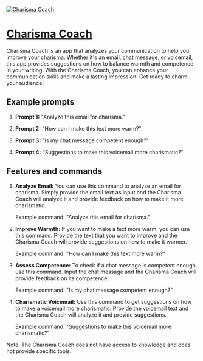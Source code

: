[![Charisma Coach](https://files.oaiusercontent.com/file-gAHQUoewMDMk3T4308hYHAJ4?se=2123-10-18T15%3A55%3A53Z&sp=r&sv=2021-08-06&sr=b&rscc=max-age%3D31536000%2C%20immutable&rscd=attachment%3B%20filename%3D71c3e364-f34f-4507-aa6c-1dc71c58244f.png&sig=/9c6h9f%2Bww/l2CbYIbfYxxc0ArWNw%2B1%2B2m39/PSnJKU%3D)](https://chat.openai.com/g/g-YR4wRIHDi-charisma-coach)

# [Charisma Coach](https://chat.openai.com/g/g-YR4wRIHDi-charisma-coach)

Charisma Coach is an app that analyzes your communication to help you improve your charisma. Whether it's an email, chat message, or voicemail, this app provides suggestions on how to balance warmth and competence in your writing. With the Charisma Coach, you can enhance your communication skills and make a lasting impression. Get ready to charm your audience!

## Example prompts

1. **Prompt 1:** "Analyze this email for charisma."

2. **Prompt 2:** "How can I make this text more warm?"

3. **Prompt 3:** "Is my chat message competent enough?"

4. **Prompt 4:** "Suggestions to make this voicemail more charismatic?"

## Features and commands

1. **Analyze Email:** You can use this command to analyze an email for charisma. Simply provide the email text as input and the Charisma Coach will analyze it and provide feedback on how to make it more charismatic.

    Example command: "Analyze this email for charisma."

2. **Improve Warmth:** If you want to make a text more warm, you can use this command. Provide the text that you want to improve and the Charisma Coach will provide suggestions on how to make it warmer.

    Example command: "How can I make this text more warm?"

3. **Assess Competence:** To check if a chat message is competent enough, use this command. Input the chat message and the Charisma Coach will provide feedback on its competence.

    Example command: "Is my chat message competent enough?"

4. **Charismatic Voicemail:** Use this command to get suggestions on how to make a voicemail more charismatic. Provide the voicemail text and the Charisma Coach will analyze it and provide suggestions.

    Example command: "Suggestions to make this voicemail more charismatic?"

Note: The Charisma Coach does not have access to knowledge and does not provide specific tools.